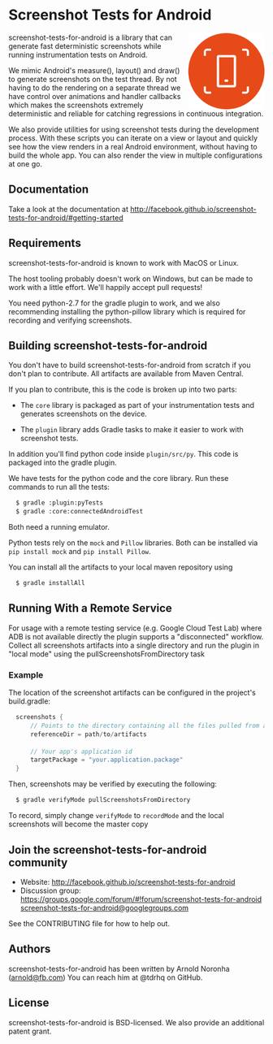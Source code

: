 # Screenshot Tests for Android

<img src="/.github/logo.png" width="150" align="right"/>

screenshot-tests-for-android is a library that can generate fast
deterministic screenshots while running instrumentation tests on
Android.

We mimic Android's measure(), layout() and draw() to generate screenshots
on the test thread. By not having to do the rendering on a separate
thread we have control over animations and handler callbacks which
makes the screenshots extremely deterministic and reliable for catching
regressions in continuous integration.

We also provide utilities for using screenshot tests during the development
process. With these scripts you can iterate on a view or layout and quickly
see how the view renders in a real Android environment, without having to
build the whole app. You can also render the view in multiple configurations
at one go.

## Documentation

Take a look at the documentation at http://facebook.github.io/screenshot-tests-for-android/#getting-started

## Requirements

screenshot-tests-for-android is known to work with MacOS or Linux.

The host tooling probably doesn't work on Windows, but can be made to
work with a little effort. We'll happily accept pull requests!

You need python-2.7 for the gradle plugin to work, and we also
recommending installing the python-pillow library which is required
for recording and verifying screenshots.

## Building screenshot-tests-for-android

You don't have to build screenshot-tests-for-android from scratch if
you don't plan to contribute. All artifacts are available from Maven
Central.

If you plan to contribute, this is the code is broken up into two
parts:

* The `core` library is packaged as part of your instrumentation tests
  and generates screenshots on the device.

* The `plugin` library adds Gradle tasks to make it easier to work
  with screenshot tests.

In addition you'll find python code inside `plugin/src/py`. This code
is packaged into the gradle plugin.

We have tests for the python code and the core library. Run these
commands to run all the tests:

```bash
  $ gradle :plugin:pyTests
  $ gradle :core:connectedAndroidTest
```

Both need a running emulator. 

Python tests rely on the `mock` and `Pillow` libraries. Both can be installed via `pip install mock`
and `pip install Pillow`.

You can install all the artifacts to your local maven repository using

```bash
  $ gradle installAll
```

## Running With a Remote Service

For usage with a remote testing service (e.g. Google Cloud Test Lab) where ADB is not available directly the plugin supports a "disconnected" 
workflow.  Collect all screenshots artifacts into a single directory and run the plugin in "local mode" using the pullScreenshotsFromDirectory task

### Example
The location of the screenshot artifacts can be configured in the project's build.gradle:
```groovy
  screenshots {
      // Points to the directory containing all the files pulled from a device
      referenceDir = path/to/artifacts

      // Your app's application id
      targetPackage = "your.application.package"
  }
```

Then, screenshots may be verified by executing the following:
```bash
  $ gradle verifyMode pullScreenshotsFromDirectory
```

To record, simply change `verifyMode` to `recordMode` and the local screenshots will become the master copy

## Join the screenshot-tests-for-android community

* Website: http://facebook.github.io/screenshot-tests-for-android
* Discussion group:
   https://groups.google.com/forum/#!forum/screenshot-tests-for-android<br />
   screenshot-tests-for-android@googlegroups.com

See the CONTRIBUTING file for how to help out.

## Authors

screenshot-tests-for-android has been written by Arnold Noronha (arnold@fb.com)
You can reach him at @tdrhq on GitHub.

## License

screenshot-tests-for-android is BSD-licensed. We also provide an
additional patent grant.

